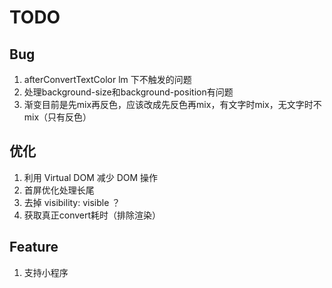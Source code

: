 # TODO

## Bug

1. afterConvertTextColor lm 下不触发的问题
1. 处理background-size和background-position有问题
1. 渐变目前是先mix再反色，应该改成先反色再mix，有文字时mix，无文字时不mix（只有反色）

## 优化

1. 利用 Virtual DOM 减少 DOM 操作
1. 首屏优化处理长尾
1. 去掉 visibility: visible ？
1. 获取真正convert耗时（排除渲染）

## Feature

1. 支持小程序
